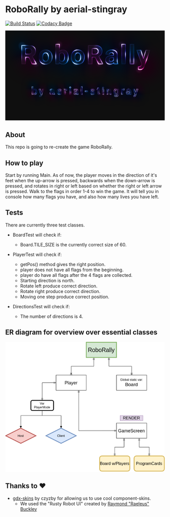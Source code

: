 # RoboRally by aerial-stingray

[![Build Status](https://travis-ci.com/inf112-v20/aerial-stingray.svg?branch=master)](https://travis-ci.com/inf112-v20/aerial-stingray)
[![Codacy Badge](https://api.codacy.com/project/badge/Grade/acbf5adc4c1c42cb8de04e287e2c93e8)](https://app.codacy.com/gh/inf112-v20/aerial-stingray/dashboard)

![Logo](assets/logo.png)

## About
This repo is going to re-create the game RoboRally.

## How to play
Start by running Main. As of now, the player moves in the direction of it's feet when the up-arrow is pressed, backwards
when the down-arrow is pressed, and rotates in right or left based on whether the right or left arrow is pressed. Walk 
to the flags in order 1-4 to win the game. It will tell you in console how many flags you have, and also how many lives 
you have left.

## Tests
There are currently three test classes.

* BoardTest will check if:
    * Board.TILE_SIZE is the currently correct size of 60.

* PlayerTest will check if:
    * getPos() method gives the right position.
    * player does not have all flags from the beginning.
    * player do have all flags after the 4 flags are collected.
    * Starting direction is north.
    * Rotate left produce correct direction.
    * Rotate right produce correct direction.
    * Moving one step produce correct position.

* DirectionsTest will check if:
    * The number of directions is 4.

## ER diagram for overview over essential classes
![ER](assets/ER.png)

## Thanks to :heart:
* [gdx-skins](https://github.com/czyzby/gdx-skins) by czyzby for allowing us to use cool component-skins.
    * We used the "Rusty Robot UI" created by [Raymond "Raeleus" Buckley](https://ray3k.wordpress.com/software/skin-composer-for-libgdx/)
